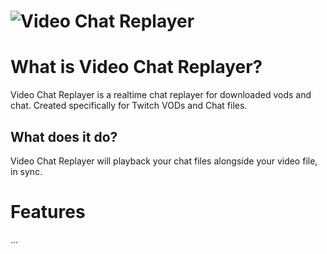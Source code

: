 # ![Video Chat Replayer](https://user-images.githubusercontent.com/12008758/205196726-bad0103c-b65e-4904-b801-0250920d6e8b.png)

# What is Video Chat Replayer?

Video Chat Replayer is a realtime chat replayer for downloaded vods and chat. Created specifically for Twitch VODs and Chat files.

## What does it do?

Video Chat Replayer will playback your chat files alongside your video file, in sync.

# Features

...
